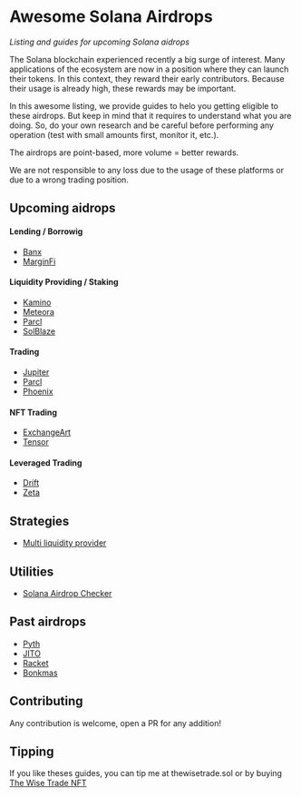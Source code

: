 # Awesome Solana Airdrops

*Listing and guides for upcoming Solana aidrops*

The Solana blockchain experienced recently a big surge of interest. Many applications of the ecosystem
are now in a position where they can launch their tokens. In this context, they reward their early contributors.
Because their usage is already high, these rewards may be important.

In this awesome listing, we provide guides to helo you getting eligible to these airdrops. But keep in mind that
it requires to understand what you are doing. So, do your own research and be careful before performing
any operation (test with small amounts first, monitor it, etc.).

The airdrops are point-based, more volume = better rewards.

We are not responsible to any loss due to the usage of these platforms or due to a wrong trading position.


## Upcoming aidrops

#### Lending / Borrowig

* [Banx](https://github.com/defilogist/awesome-solana-airdrops/blob/main/guides/banx.md)
* [MarginFi](https://github.com/defilogist/awesome-solana-airdrops/blob/main/guides/marginfi.md)

#### Liquidity Providing / Staking

* [Kamino](https://github.com/defilogist/awesome-solana-airdrops/blob/main/guides/kamino.md)
* [Meteora](https://github.com/defilogist/awesome-solana-airdrops/blob/main/guides/meteora.md)
* [Parcl](https://github.com/defilogist/awesome-solana-airdrops/blob/main/guides/parcl.md)
* [SolBlaze](https://github.com/defilogist/awesome-solana-airdrops/blob/main/guides/solblaze.md)
  
#### Trading

* [Jupiter](https://github.com/defilogist/awesome-solana-airdrops/blob/main/guides/jupiter.md)
* [Parcl](https://github.com/defilogist/awesome-solana-airdrops/blob/main/guides/parcl.md)
* [Phoenix](https://github.com/defilogist/awesome-solana-airdrops/blob/main/guides/phoenix.md)

#### NFT Trading

* [ExchangeArt](https://github.com/defilogist/awesome-solana-airdrops/blob/main/guides/exchangeart.md)
* [Tensor](https://github.com/defilogist/awesome-solana-airdrops/blob/main/guides/tensor.md)
  
#### Leveraged Trading

* [Drift](https://github.com/defilogist/awesome-solana-airdrops/blob/main/guides/drift.md)
* [Zeta](https://github.com/defilogist/awesome-solana-airdrops/blob/main/guides/zeta.md)


## Strategies

* [Multi liquidity provider](https://github.com/defilogist/awesome-solana-airdrops/blob/main/guides/multi-liquidity-provider.md)

## Utilities

* [Solana Airdrop Checker](https://solana-airdrop-checker.solworks.dev/)

## Past airdrops

* [Pyth](https://pyth.network/)
* [JITO](https://www.jito.wtf/)
* [Racket](https://racket.wtf/)
* [Bonkmas](https://bonkmas.com/)

## Contributing

Any contribution is welcome, open a PR for any addition!

## Tipping

If you like theses guides, you can tip me at thewisetrade.sol or by buying [The Wise Trade NFT](https://exchange.art/editions/9rukfGYfTxpmiRFrGvhSSCASsqhgsWGundBHNQB2vKPy)

